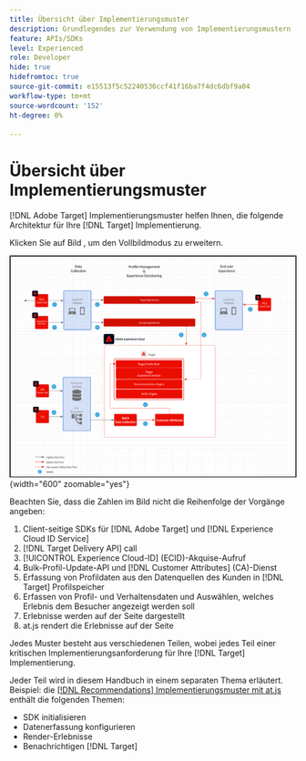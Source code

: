 ```yaml
---
title: Übersicht über Implementierungsmuster
description: Grundlegendes zur Verwendung von Implementierungsmustern
feature: APIs/SDKs
level: Experienced
role: Developer
hide: true
hidefromtoc: true
source-git-commit: e15513f5c52240536ccf41f16ba7f4dc6dbf9a04
workflow-type: tm+mt
source-wordcount: '152'
ht-degree: 0%

---
```


# Übersicht über Implementierungsmuster

[!DNL Adobe Target] Implementierungsmuster helfen Ihnen, die folgende Architektur für Ihre [!DNL Target] Implementierung.

Klicken Sie auf Bild , um den Vollbildmodus zu erweitern.

![Architekturdiagramm von Adobe Target](/help/dev/patterns/assets/architecture-chart.png){width="600" zoomable="yes"}

Beachten Sie, dass die Zahlen im Bild nicht die Reihenfolge der Vorgänge angeben:

1. Client-seitige SDKs für [!DNL Adobe Target] und [!DNL Experience Cloud ID Service]
1. [!DNL Target Delivery API] call
1. [!UICONTROL Experience Cloud-ID] (ECID)-Akquise-Aufruf
1. Bulk-Profil-Update-API und [!DNL Customer Attributes] (CA)-Dienst
1. Erfassung von Profildaten aus den Datenquellen des Kunden in [!DNL Target] Profilspeicher
1. Erfassen von Profil- und Verhaltensdaten und Auswählen, welches Erlebnis dem Besucher angezeigt werden soll
1. Erlebnisse werden auf der Seite dargestellt
1. at.js rendert die Erlebnisse auf der Seite

Jedes Muster besteht aus verschiedenen Teilen, wobei jedes Teil einer kritischen Implementierungsanforderung für Ihre [!DNL Target] Implementierung.

Jeder Teil wird in diesem Handbuch in einem separaten Thema erläutert. Beispiel: die [[!DNL Recommendations] Implementierungsmuster mit at.js](/help/dev/patterns/recs-atjs/recs-implementation-pattern-atjs.md) enthält die folgenden Themen:

* SDK initialisieren
* Datenerfassung konfigurieren
* Render-Erlebnisse
* Benachrichtigen [!DNL Target]

